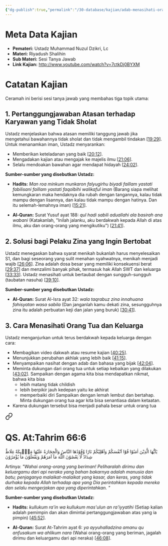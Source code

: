 ```yaml
---
{"dg-publish":true,"permalink":"/30-database/kajian/adab-menasihati-orang-tua/","tags":["kajian"]}
---
```





# Meta Data Kajian 
<div><ul class="dataview list-view-ul"><li><span><strong>Pemateri:</strong> Ustadz Muhammad Nuzul Dzikri, Lc</span></li><li><span><strong>Materi:</strong> Riyadush Shalihin</span></li><li><span><strong>Sub Materi:</strong> Sesi Tanya Jawab</span></li><li><span><strong>Link Kajian:</strong> <a rel="noopener nofollow" class="external-link" href="http://www.youtube.com/watch?v=7ctkDj0BYXM" target="_blank">http://www.youtube.com/watch?v=7ctkDj0BYXM</a></span></li></ul></div>

# Catatan Kajian
Ceramah ini berisi sesi tanya jawab yang membahas tiga topik utama:

## 1. Pertanggungjawaban Atasan terhadap Karyawan yang Tidak Sholat

Ustadz menjelaskan bahwa atasan memiliki tanggung jawab jika mengetahui bawahannya tidak sholat dan tidak mengambil tindakan [[19:29](http://www.youtube.com/watch?v=7ctkDj0BYXM&t=1169)]. Untuk menanamkan iman, Ustadz menyarankan:
- Memberikan keteladanan yang baik [[20:12](http://www.youtube.com/watch?v=7ctkDj0BYXM&t=1212)].
- Mengadakan kajian atau mengajak ke majelis ilmu [[21:06](http://www.youtube.com/watch?v=7ctkDj0BYXM&t=1266)].
- Selalu mendoakan bawahan agar mendapat hidayah [[24:02](http://www.youtube.com/watch?v=7ctkDj0BYXM&t=1442)].
    

**Sumber-sumber yang disebutkan Ustadz:**
- **Hadits:** _Man roa minkum munkaron falyugirhu biyadi faillam yastati fabilisani faillam yastati faqolbihi walikaful iman_ (Barang siapa melihat kemungkaran maka hendaknya dia rubah dengan tangannya, kalau tidak mampu dengan lisannya, dan kalau tidak mampu dengan hatinya. Dan itu selemah-lemahnya iman) [[15:21](http://www.youtube.com/watch?v=7ctkDj0BYXM&t=921)].

- **Al-Quran:** Surat Yusuf ayat 188: _qul hadi sabili aduallahi ala basirah ana wabani_ (Katakanlah, "Inilah jalanku, aku berdakwah kepada Allah di atas ilmu, aku dan orang-orang yang mengikutiku") [[21:41](http://www.youtube.com/watch?v=7ctkDj0BYXM&t=1301)].
    

## 2. Solusi bagi Pelaku Zina yang Ingin Bertobat

Ustadz menegaskan bahwa syarat menikah bukanlah harus menyelesaikan S1, dan bagi seseorang yang sulit menahan syahwatnya, menikah menjadi wajib [[26:06](http://www.youtube.com/watch?v=7ctkDj0BYXM&t=1566)]. Zina adalah dosa besar yang memiliki konsekuensi berat [[29:37](http://www.youtube.com/watch?v=7ctkDj0BYXM&t=1777)] dan menzalimi banyak pihak, termasuk hak Allah SWT dan keluarga [[33:33](http://www.youtube.com/watch?v=7ctkDj0BYXM&t=2013)]. Ustadz menasihati untuk bertaubat dengan sungguh-sungguh (taubatan nasuha) [[39:10](http://www.youtube.com/watch?v=7ctkDj0BYXM&t=2350)].

**Sumber-sumber yang disebutkan Ustadz:**

- **Al-Quran:** Surat Al-Isra ayat 32: _wala taqrabuz zina innahuana fahisyatan wasa sabila_ (Dan janganlah kamu dekati zina, sesungguhnya zina itu adalah perbuatan keji dan jalan yang buruk) [[30:41](http://www.youtube.com/watch?v=7ctkDj0BYXM&t=1841)].
    

## 3. Cara Menasihati Orang Tua dan Keluarga

Ustadz menganjurkan untuk terus berdakwah kepada keluarga dengan cara:
- Membagikan video dakwah atau resume kajian [[40:25](http://www.youtube.com/watch?v=7ctkDj0BYXM&t=2425)].
- Menunjukkan perubahan akhlak yang lebih baik [[41:15](http://www.youtube.com/watch?v=7ctkDj0BYXM&t=2475)].
- Menyampaikan nasihat dengan adab dan bahasa yang bijak [[42:04](http://www.youtube.com/watch?v=7ctkDj0BYXM&t=2524)].
- Meminta dukungan dari orang tua untuk setiap kebaikan yang dilakukan [[43:02](http://www.youtube.com/watch?v=7ctkDj0BYXM&t=2582)].
Sampaikan dengan agama kita bisa mendapatkan nikmat, bahwa kita bisa
	- lebih matang tidak childish
	- lebih berpikir jauh kedepan yaitu ke akhirat
	- memperbaiki diri
Sampaikan dengan lemah lembut dan bertahap.
Minta dukungan orang tua agar kita bisa senantiasa dalam ketaatan. 
- Karena dukungan tersebut bisa menjadi pahala besar untuk orang tua

<div class="transclusion internal-embed is-loaded"><a class="markdown-embed-link" href="/30-database/al-quran/all-surah/#qs-at-tahrim-66-6" aria-label="Open link"><svg xmlns="http://www.w3.org/2000/svg" width="24" height="24" viewBox="0 0 24 24" fill="none" stroke="currentColor" stroke-width="2" stroke-linecap="round" stroke-linejoin="round" class="svg-icon lucide-link"><path d="M10 13a5 5 0 0 0 7.54.54l3-3a5 5 0 0 0-7.07-7.07l-1.72 1.71"></path><path d="M14 11a5 5 0 0 0-7.54-.54l-3 3a5 5 0 0 0 7.07 7.07l1.71-1.71"></path></svg></a><div class="markdown-embed">



# QS. At:Tahrim 66:6
يٰٓاَيُّهَا الَّذِيْنَ اٰمَنُوْا قُوْٓا اَنْفُسَكُمْ وَاَهْلِيْكُمْ نَارًا وَّقُوْدُهَا النَّاسُ وَالْحِجَارَةُ عَلَيْهَا مَلٰۤىِٕكَةٌ غِلَاظٌ شِدَادٌ لَّا يَعْصُوْنَ اللّٰهَ مَآ اَمَرَهُمْ وَيَفْعَلُوْنَ مَا يُؤْمَرُوْنَ 

Artinya: *"Wahai orang-orang yang beriman! Peliharalah dirimu dan keluargamu dari api neraka yang bahan bakarnya adalah manusia dan batu; penjaganya malaikat-malaikat yang kasar, dan keras, yang tidak durhaka kepada Allah terhadap apa yang Dia perintahkan kepada mereka dan selalu mengerjakan apa yang diperintahkan. "*



</div></div>

    

**Sumber-sumber yang disebutkan Ustadz:**

- **Hadits:** _kullukum ra'in wa kullukum mas'ulun an ra'iyyatihi_ (Setiap kalian adalah pemimpin dan akan dimintai pertanggungjawaban atas yang ia pimpin) [[45:52](http://www.youtube.com/watch?v=7ctkDj0BYXM&t=2752)].
    
- **Al-Quran:** Surat At-Tahrim ayat 6: _ya ayyuhalladzina amanu qu anfusakum wa ahlikum nara_ (Wahai orang-orang yang beriman, jagalah dirimu dan keluargamu dari api neraka) [[46:08](http://www.youtube.com/watch?v=7ctkDj0BYXM&t=2768)].

 
 